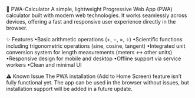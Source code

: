 📱 PWA-Calculator
A simple, lightweight Progressive Web App (PWA) calculator built with modern web technologies. It works seamlessly across devices, offering a fast and responsive user experience directly in the browser.

✨ Features
•Basic arithmetic operations (+, −, ×, ÷)
•Scientific functions including trigonometric operations (sine, cosine, tangent)
•Integrated unit conversion system for length measurements (meters ↔ other units)
•Responsive design for mobile and desktop
•Offline support via service workers
•Clean and minimal UI

⚠️ Known Issue
The PWA installation (Add to Home Screen) feature isn’t fully functional yet.
The app can be used in the browser without issues, but installation support will be added in a future update.
